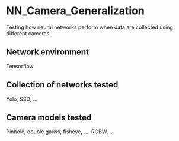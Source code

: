 # NN_Camera_Generalization
Testing how neural networks perform when data are collected using different cameras

## Network environment

Tensorflow

## Collection of networks tested

Yolo, SSD, ...

## Camera models tested

Pinhole, double gauss, fisheye, ....
RGBW, ...


